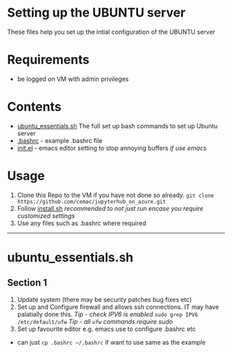 # Setting up the UBUNTU server #

These files help you set up the intial configuration of the UBUNTU server

# Requirements

* be logged on VM with admin privileges

# Contents

* [ubuntu_essentials.sh]() The full set up bash commands to set up Ubuntu server
* [.bashrc]() - example .bashrc file
* [init.el]() - emacs editor setting to stop annoying buffers *if use emacs*

# Usage

1. Clone this Repo to the VM if you have not done so already.
`git clone https://github.com/cemac/jupyterhub_on_azure.git`
2. Follow [install.sh]() *recommended to not just run encase you require customized settings*
3. Use any files such as .bashrc  where required

<hr>

# ubuntu_essentials.sh #

## Section 1

1. Update system (there may be security patches bug fixes etc)
2. Set up and Configure firewall and allows ssh connections. IT may
have palatially done this.
  *Tip - check IPV6 is enabled*
  `sudo grep IPV6 /etc/default/ufw`
  *Tip - all `ufw` commands require sudo*
3. Set up favourite editor e.g. emacs use to configure .bashrc etc
  * can just `cp .bashrc ~/.bashrc` if want to use same as the example
